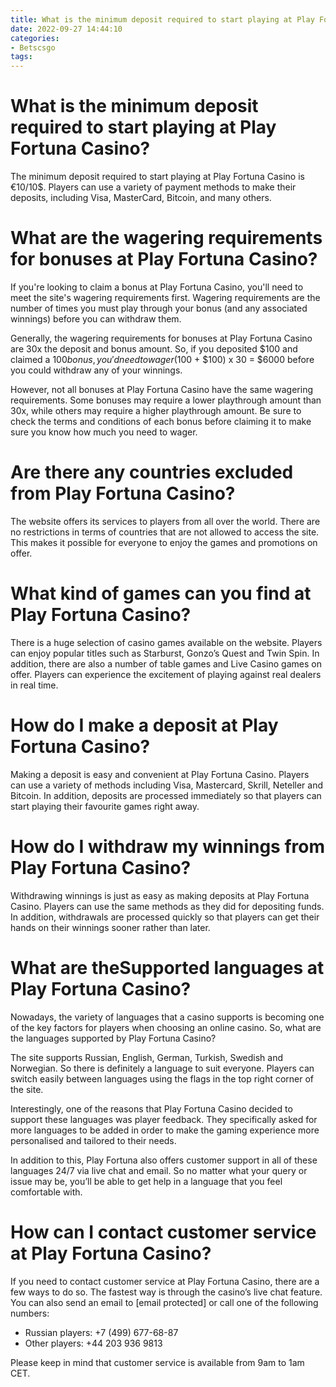 ```yaml
---
title: What is the minimum deposit required to start playing at Play Fortuna Casino
date: 2022-09-27 14:44:10
categories:
- Betscsgo
tags:
---
```



#  What is the minimum deposit required to start playing at Play Fortuna Casino?

The minimum deposit required to start playing at Play Fortuna Casino is €10/10$. Players can use a variety of payment methods to make their deposits, including Visa, MasterCard, Bitcoin, and many others.

#  What are the wagering requirements for bonuses at Play Fortuna Casino?

If you're looking to claim a bonus at Play Fortuna Casino, you'll need to meet the site's wagering requirements first. Wagering requirements are the number of times you must play through your bonus (and any associated winnings) before you can withdraw them.

Generally, the wagering requirements for bonuses at Play Fortuna Casino are 30x the deposit and bonus amount. So, if you deposited $100 and claimed a $100 bonus, you'd need to wager ($100 + $100) x 30 = $6000 before you could withdraw any of your winnings.

However, not all bonuses at Play Fortuna Casino have the same wagering requirements. Some bonuses may require a lower playthrough amount than 30x, while others may require a higher playthrough amount. Be sure to check the terms and conditions of each bonus before claiming it to make sure you know how much you need to wager.

#  Are there any countries excluded from Play Fortuna Casino?

The website offers its services to players from all over the world. There are no restrictions in terms of countries that are not allowed to access the site. This makes it possible for everyone to enjoy the games and promotions on offer.

# What kind of games can you find at Play Fortuna Casino?

There is a huge selection of casino games available on the website. Players can enjoy popular titles such as Starburst, Gonzo’s Quest and Twin Spin. In addition, there are also a number of table games and Live Casino games on offer. Players can experience the excitement of playing against real dealers in real time.

# How do I make a deposit at Play Fortuna Casino?

Making a deposit is easy and convenient at Play Fortuna Casino. Players can use a variety of methods including Visa, Mastercard, Skrill, Neteller and Bitcoin. In addition, deposits are processed immediately so that players can start playing their favourite games right away.

# How do I withdraw my winnings from Play Fortuna Casino?

Withdrawing winnings is just as easy as making deposits at Play Fortuna Casino. Players can use the same methods as they did for depositing funds. In addition, withdrawals are processed quickly so that players can get their hands on their winnings sooner rather than later.

#  What are theSupported languages at Play Fortuna Casino?

Nowadays, the variety of languages ​​that a casino supports is becoming one of the key factors for players when choosing an online casino. So, what are the languages ​​supported by Play Fortuna Casino?

The site supports Russian, English, German, Turkish, Swedish and Norwegian. So there is definitely a language to suit everyone. Players can switch easily between languages using the flags in the top right corner of the site.

Interestingly, one of the reasons that Play Fortuna Casino decided to support these languages​​ was player feedback. They specifically asked for more languages​​ to be added in order to make the gaming experience more personalised and tailored to their needs.

In addition to this, Play Fortuna also offers customer support in all of these languages​​ 24/7 via live chat and email. So no matter what your query or issue may be, you’ll be able to get help in a language that you feel comfortable with.

#  How can I contact customer service at Play Fortuna Casino?

If you need to contact customer service at Play Fortuna Casino, there are a few ways to do so. The fastest way is through the casino’s live chat feature. You can also send an email to [email protected] or call one of the following numbers:

- Russian players: +7 (499) 677-68-87
- Other players: +44 203 936 9813

Please keep in mind that customer service is available from 9am to 1am CET.